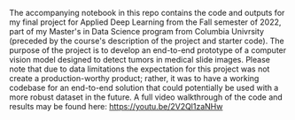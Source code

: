 The accompanying notebook in this repo contains the code and outputs for my final project for Applied Deep Learning from the Fall semester of 2022, part of my Master's in Data Science program from Columbia Univrsity (preceded by the course's description of the project and starter code). The purpose of the project is to develop an end-to-end prototype of a computer vision model designed to detect tumors in medical slide images. Please note that due to data limitations the expectation for this project was not create a production-worthy product; rather, it was to have a working codebase for an end-to-end solution that could potentially be used with a more robust dataset in the future.
A full video walkthrough of the code and results may be found here: https://youtu.be/2V2Ql1zaNHw